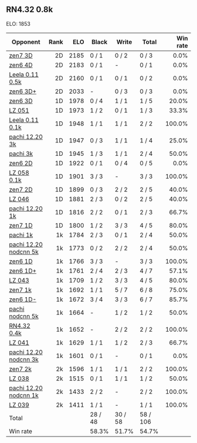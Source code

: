## RN4.32 0.8k ##

ELO: 1853

Opponent | Rank | ELO | Black | Write | Total | Win rate
---------|-----:|----:|-------|-------|-------|-------:
[zen7 3D](zen7%203D.md) | 2D | 2185 | 0 / 1 | 0 / 2 | 0 / 3 | 0.0%
[zen6 4D](zen6%204D.md) | 2D | 2183 | 0 / 1 | - | 0 / 1 | 0.0%
[Leela 0.11 0.5k](Leela%200.11%200.5k.md) | 2D | 2160 | 0 / 1 | 0 / 1 | 0 / 2 | 0.0%
[zen6 3D+](zen6%203D+.md) | 2D | 2033 | - | 0 / 3 | 0 / 3 | 0.0%
[zen6 3D](zen6%203D.md) | 1D | 1978 | 0 / 4 | 1 / 1 | 1 / 5 | 20.0%
[LZ 051](LZ%20051.md) | 1D | 1973 | 1 / 2 | 0 / 1 | 1 / 3 | 33.3%
[Leela 0.11 0.1k](Leela%200.11%200.1k.md) | 1D | 1948 | 1 / 1 | 1 / 1 | 2 / 2 | 100.0%
[pachi 12.20 3k](pachi%2012.20%203k.md) | 1D | 1947 | 0 / 3 | 1 / 1 | 1 / 4 | 25.0%
[pachi 3k](pachi%203k.md) | 1D | 1945 | 1 / 3 | 1 / 1 | 2 / 4 | 50.0%
[zen6 2D](zen6%202D.md) | 1D | 1922 | 0 / 1 | 0 / 4 | 0 / 5 | 0.0%
[LZ 058 0.1k](LZ%20058%200.1k.md) | 1D | 1901 | 3 / 3 | - | 3 / 3 | 100.0%
[zen7 2D](zen7%202D.md) | 1D | 1899 | 0 / 3 | 2 / 2 | 2 / 5 | 40.0%
[LZ 046](LZ%20046.md) | 1D | 1881 | 2 / 3 | 0 / 2 | 2 / 5 | 40.0%
[pachi 12.20 1k](pachi%2012.20%201k.md) | 1D | 1816 | 2 / 2 | 0 / 1 | 2 / 3 | 66.7%
[zen7 1D](zen7%201D.md) | 1D | 1800 | 1 / 2 | 3 / 3 | 4 / 5 | 80.0%
[pachi 1k](pachi%201k.md) | 1k | 1784 | 2 / 3 | 0 / 1 | 2 / 4 | 50.0%
[pachi 12.20 nodcnn 5k](pachi%2012.20%20nodcnn%205k.md) | 1k | 1773 | 0 / 2 | 2 / 2 | 2 / 4 | 50.0%
[zen6 1D](zen6%201D.md) | 1k | 1766 | 3 / 3 | - | 3 / 3 | 100.0%
[zen6 1D+](zen6%201D+.md) | 1k | 1761 | 2 / 4 | 2 / 3 | 4 / 7 | 57.1%
[LZ 043](LZ%20043.md) | 1k | 1709 | 1 / 2 | 3 / 3 | 4 / 5 | 80.0%
[zen7 1k](zen7%201k.md) | 1k | 1692 | 1 / 1 | 5 / 7 | 6 / 8 | 75.0%
[zen6 1D-](zen6%201D-.md) | 1k | 1672 | 3 / 4 | 3 / 3 | 6 / 7 | 85.7%
[pachi nodcnn 5k](pachi%20nodcnn%205k.md) | 1k | 1664 | - | 1 / 2 | 1 / 2 | 50.0%
[RN4.32 0.4k](RN4.32%200.4k.md) | 1k | 1652 | - | 2 / 2 | 2 / 2 | 100.0%
[LZ 041](LZ%20041.md) | 1k | 1629 | 1 / 1 | 1 / 2 | 2 / 3 | 66.7%
[pachi 12.20 nodcnn 3k](pachi%2012.20%20nodcnn%203k.md) | 1k | 1601 | 0 / 1 | - | 0 / 1 | 0.0%
[zen7 2k](zen7%202k.md) | 2k | 1596 | 1 / 1 | 1 / 1 | 2 / 2 | 100.0%
[LZ 038](LZ%20038.md) | 2k | 1515 | 0 / 1 | 1 / 1 | 1 / 2 | 50.0%
[pachi 12.20 nodcnn 1k](pachi%2012.20%20nodcnn%201k.md) | 2k | 1433 | 2 / 2 | - | 2 / 2 | 100.0%
[LZ 039](LZ%20039.md) | 2k | 1411 | 1 / 1 | - | 1 / 1 | 100.0%
Total | | | 28 / 48 | 30 / 58 | 58 / 106 | 
Win rate| | | 58.3% | 51.7% | 54.7% | 
